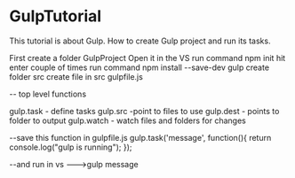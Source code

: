 # GulpTutorial
This tutorial is about Gulp. How to create Gulp project and run its tasks.

First create a folder GulpProject
Open it in the VS
run command npm init
hit enter couple of times
run command npm install --save-dev gulp
create folder src
create file in src gulpfile.js

-- top level functions

gulp.task - define tasks
gulp.src -point to files to use
gulp.dest - points to folder to output
gulp.watch - watch files and folders for changes

--save this function in gulpfile.js
gulp.task('message', function(){
return console.log("gulp is running");
});

--and run in vs --->gulp message
